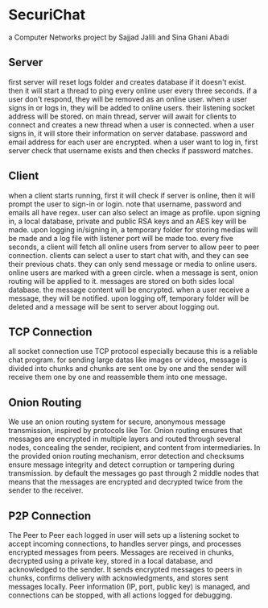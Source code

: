 # SecuriChat
a Computer Networks project
by Sajjad Jalili and Sina Ghani Abadi

## Server
first server will reset logs folder and creates database if it doesn't exist.
then it will start a thread to ping every online user every three seconds. if a user don't respond, they will be removed as an online user.
when a user signs in or logs in, they will be added to online users. their listening socket address will be stored.
on main thread, server will await for clients to connect and creates a new thread when a user is connected.
when a user signs in, it will store their information on server database.
password and email address for each user are encrypted.
when a user want to log in, first server check that username exists and then checks if password matches.


## Client
when a client starts running, first it will check if server is online, then it will prompt the user to sign-in or login.
note that username, password and emails all have regex. user can also select an image as profile.
upon signing in, a local database, private and public RSA keys and an AES key will be made.
upon logging in/signing in, a temporary folder for storing medias will be made and a log file with listener port will be made too.
every five seconds, a client will fetch all online users from server to allow peer to peer connection.
clients can select a user to start chat with, and they can see their previous chats. they can only send message or media to online users.
online users are marked with a green circle. when a message is sent, onion routing will be applied to it.
messages are stored on both sides local database. the message content will be encrypted.
when a user receive a message, they will be notified.
upon logging off, temporary folder will be deleted and a message will be sent to server about logging out.


## TCP Connection
all socket connection use TCP protocol especially because this is a reliable chat program.
for sending large datas like images or videos, message is divided into chunks and chunks are sent one by one and
the sender will receive them one by one and reassemble them into one message.

## Onion Routing
We use an onion routing system for secure, anonymous message transmission, inspired by protocols like Tor. Onion routing ensures that messages are encrypted in multiple layers and routed through several nodes, concealing the sender, recipient, and content from intermediaries. In the provided onion routing mechanism, error detection and checksums ensure message integrity and detect corruption or tampering during transmission.
by default the messages go past through 2 middle nodes that means that the messages are encrypted and decrypted twice from the sender to the receiver.

## P2P Connection
The Peer to Peer each logged in user will sets up a listening socket to accept incoming connections,
to handles server pings, and processes encrypted messages from peers. Messages are received in chunks, decrypted using a private key, stored in a local database, and acknowledged to the sender. It sends encrypted messages to peers in chunks, confirms delivery with acknowledgments, and stores sent messages locally. Peer information (IP, port, public key) is managed, and connections can be stopped, with all actions logged for debugging.